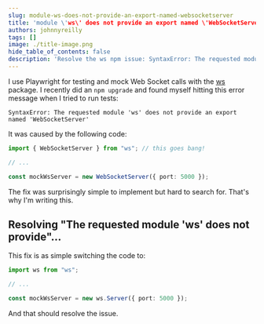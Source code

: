 ```yaml
---
slug: module-ws-does-not-provide-an-export-named-websocketserver
title: 'module \'ws\' does not provide an export named \'WebSocketServer\''
authors: johnnyreilly
tags: []
image: ./title-image.png
hide_table_of_contents: false
description: 'Resolve the ws npm issue: SyntaxError: The requested module \'ws\' does not provide an export named \'WebSocketServer\''
---
```


I use Playwright for testing and mock Web Socket calls with the [ws](https://github.com/websockets/ws) package. I recently did an `npm upgrade` and found myself hitting this error message when I tried to run tests: 

```
SyntaxError: The requested module 'ws' does not provide an export named 'WebSocketServer'
```

It was caused by the following code:

```ts
import { WebSocketServer } from "ws"; // this goes bang!

// ...

const mockWsServer = new WebSocketServer({ port: 5000 });
```

The fix was surprisingly simple to implement but hard to search for.  That's why I'm writing this.

## Resolving "The requested module 'ws' does not provide"...

This fix is as simple switching the code to:

```ts
import ws from "ws";

// ...

const mockWsServer = new ws.Server({ port: 5000 });
```

And that should resolve the issue.